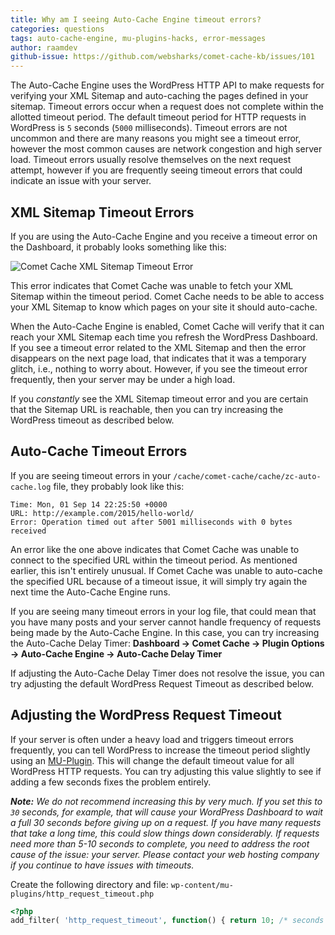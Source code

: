 ```yaml
---
title: Why am I seeing Auto-Cache Engine timeout errors?
categories: questions
tags: auto-cache-engine, mu-plugins-hacks, error-messages
author: raamdev
github-issue: https://github.com/websharks/comet-cache-kb/issues/101
---
```


The Auto-Cache Engine uses the WordPress HTTP API to make requests for verifying your XML Sitemap and auto-caching the pages defined in your sitemap. Timeout errors occur when a request does not complete within the allotted timeout period. The default timeout period for HTTP requests in WordPress is `5` seconds (`5000` milliseconds). Timeout errors are not uncommon and there are many reasons you might see a timeout error, however the most common causes are network congestion and high server load. Timeout errors usually resolve themselves on the next request attempt, however if you are frequently seeing timeout errors that could indicate an issue with your server.

## XML Sitemap Timeout Errors

If you are using the Auto-Cache Engine and you receive a timeout error on the Dashboard, it probably looks something like this:

![Comet Cache XML Sitemap Timeout Error](https://cloud.githubusercontent.com/assets/53005/12054063/716d70d2-aeed-11e5-9ec2-45cd39c9057d.png)

This error indicates that Comet Cache was unable to fetch your XML Sitemap within the timeout period. Comet Cache needs to be able to access your XML Sitemap to know which pages on your site it should auto-cache.

When the Auto-Cache Engine is enabled, Comet Cache will verify that it can reach your XML Sitemap each time you refresh the WordPress Dashboard. If you see a timeout error related to the XML Sitemap and then the error disappears on the next page load, that indicates that it was a temporary glitch, i.e., nothing to worry about. However, if you see the timeout error frequently, then your server may be under a high load. 

If you _constantly_ see the XML Sitemap timeout error and you are certain that the Sitemap URL is reachable, then you can try increasing the WordPress timeout as described below.

## Auto-Cache Timeout Errors

If you are seeing timeout errors in your `/cache/comet-cache/cache/zc-auto-cache.log` file, they probably look like this:

```
Time: Mon, 01 Sep 14 22:25:50 +0000
URL: http://example.com/2015/hello-world/
Error: Operation timed out after 5001 milliseconds with 0 bytes received
```

An error like the one above indicates that Comet Cache was unable to connect to the specified URL within the timeout period. As mentioned earlier, this isn't entirely unusual. If Comet Cache was unable to auto-cache the specified URL because of a timeout issue, it will simply try again the next time the Auto-Cache Engine runs.

If you are seeing many timeout errors in your log file, that could mean that you have many posts and your server cannot handle frequency of requests being made by the Auto-Cache Engine. In this case, you can try increasing the Auto-Cache Delay Timer: **Dashboard → Comet Cache → Plugin Options → Auto-Cache Engine → Auto-Cache Delay Timer**

If adjusting the Auto-Cache Delay Timer does not resolve the issue, you can try adjusting the default WordPress Request Timeout as described below.

## Adjusting the WordPress Request Timeout

If your server is often under a heavy load and triggers timeout errors frequently, you can tell WordPress to increase the timeout period slightly using an [MU-Plugin](http://codex.wordpress.org/Must_Use_Plugins). This will change the default timeout value for all WordPress HTTP requests. You can try adjusting this value slightly to see if adding a few seconds fixes the problem entirely.

_**Note:** We do not recommend increasing this by very much. If you set this to `30` seconds, for example, that will cause your WordPress Dashboard to wait a full 30 seconds before giving up on a request. If you have many requests that take a long time, this could slow things down considerably. If requests need more than 5-10 seconds to complete, you need to address the root cause of the issue: your server. Please contact your web hosting company if you continue to have issues with timeouts._

Create the following directory and file:
`wp-content/mu-plugins/http_request_timeout.php`

```php
<?php
add_filter( 'http_request_timeout', function() { return 10; /* seconds */ });
```
